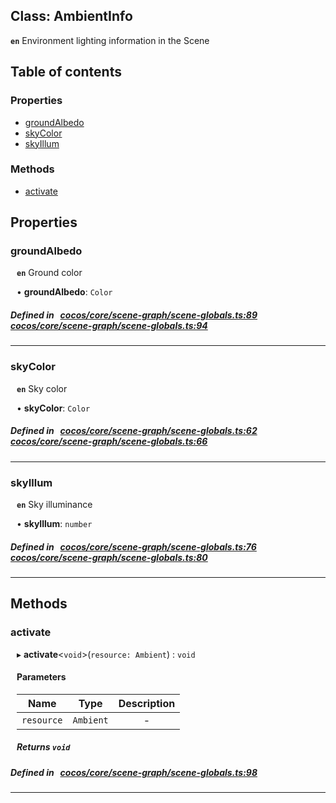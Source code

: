 
## Class: AmbientInfo







**`en`** Environment lighting information in the Scene


<div class="table-of-content">
<h2>Table of contents</h2>


### Properties

- [ groundAlbedo](#groundAlbedo)
- [ skyColor](#skyColor)
- [ skyIllum](#skyIllum)

### Methods

- [ activate](#activate)
</div>

## Properties


### groundAlbedo
<div style="margin-left: 10px;">




**`en`** Ground color




•  **groundAlbedo**:
 ``Color`` 
</div>

##### Defined in &nbsp;   [cocos/core/scene-graph/scene-globals.ts:89](https://github.com/cocos-creator/engine/blob/c7bf6b8a9/cocos/core/scene-graph/scene-globals.ts#L89)&nbsp;   [cocos/core/scene-graph/scene-globals.ts:94](https://github.com/cocos-creator/engine/blob/c7bf6b8a9/cocos/core/scene-graph/scene-globals.ts#L94)&nbsp;


___


### skyColor
<div style="margin-left: 10px;">




**`en`** Sky color




•  **skyColor**:
 ``Color`` 
</div>

##### Defined in &nbsp;   [cocos/core/scene-graph/scene-globals.ts:62](https://github.com/cocos-creator/engine/blob/c7bf6b8a9/cocos/core/scene-graph/scene-globals.ts#L62)&nbsp;   [cocos/core/scene-graph/scene-globals.ts:66](https://github.com/cocos-creator/engine/blob/c7bf6b8a9/cocos/core/scene-graph/scene-globals.ts#L66)&nbsp;


___


### skyIllum
<div style="margin-left: 10px;">




**`en`** Sky illuminance




•  **skyIllum**:
 ``number`` 
</div>

##### Defined in &nbsp;   [cocos/core/scene-graph/scene-globals.ts:76](https://github.com/cocos-creator/engine/blob/c7bf6b8a9/cocos/core/scene-graph/scene-globals.ts#L76)&nbsp;   [cocos/core/scene-graph/scene-globals.ts:80](https://github.com/cocos-creator/engine/blob/c7bf6b8a9/cocos/core/scene-graph/scene-globals.ts#L80)&nbsp;


___

<!---->
## Methods

### activate
<div style="margin-left: 10px;">

▸   **activate**<`void`\>(`resource: Ambient`) : `void`




<!---->
<!--    #### Returns `void` -->
<!---->

#### Parameters

| Name | Type | Description |
| :------: | :------: | :------: |
| `resource` | `Ambient` | - |



##### Returns `void`




</div>

##### Defined in &nbsp;   [cocos/core/scene-graph/scene-globals.ts:98](https://github.com/cocos-creator/engine/blob/c7bf6b8a9/cocos/core/scene-graph/scene-globals.ts#L98)&nbsp;
___
<!---->



